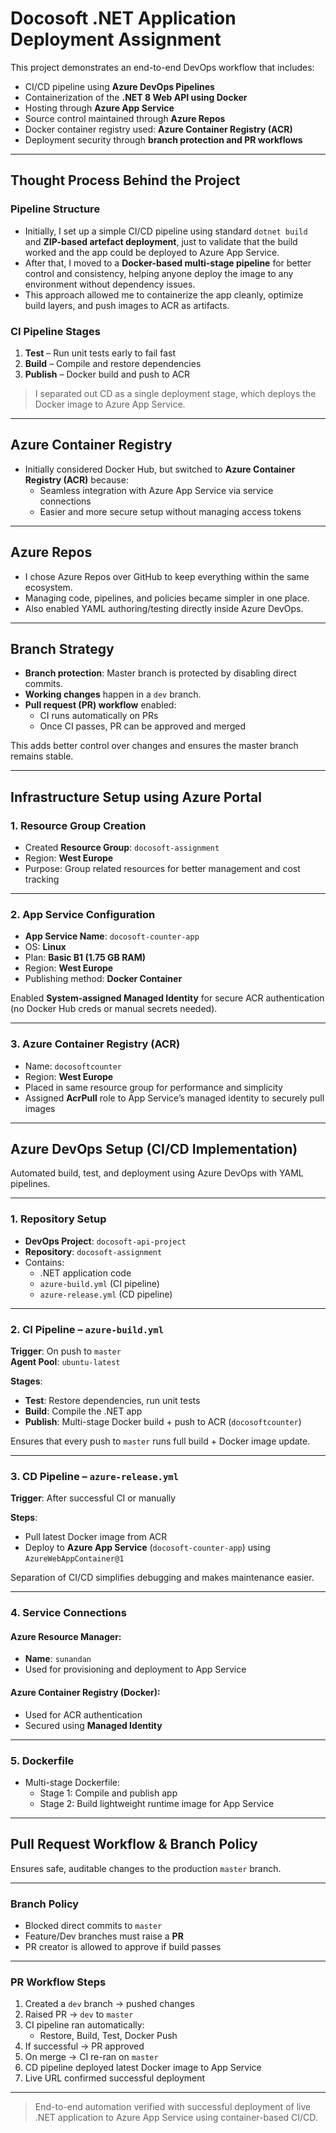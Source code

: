 # Docosoft .NET Application Deployment Assignment

This project demonstrates an end-to-end DevOps workflow that includes:

- CI/CD pipeline using **Azure DevOps Pipelines**  
- Containerization of the **.NET 8 Web API using Docker**  
- Hosting through **Azure App Service**  
- Source control maintained through **Azure Repos**  
- Docker container registry used: **Azure Container Registry (ACR)**  
- Deployment security through **branch protection and PR workflows**

---

## Thought Process Behind the Project

### Pipeline Structure

- Initially, I set up a simple CI/CD pipeline using standard `dotnet build` and **ZIP-based artefact deployment**, just to validate that the build worked and the app could be deployed to Azure App Service.
- After that, I moved to a **Docker-based multi-stage pipeline** for better control and consistency, helping anyone deploy the image to any environment without dependency issues.
- This approach allowed me to containerize the app cleanly, optimize build layers, and push images to ACR as artifacts.

### CI Pipeline Stages

1. **Test** – Run unit tests early to fail fast  
2. **Build** – Compile and restore dependencies  
3. **Publish** – Docker build and push to ACR

> I separated out CD as a single deployment stage, which deploys the Docker image to Azure App Service.

---

## Azure Container Registry

- Initially considered Docker Hub, but switched to **Azure Container Registry (ACR)** because:
  - Seamless integration with Azure App Service via service connections
  - Easier and more secure setup without managing access tokens

---

## Azure Repos

- I chose Azure Repos over GitHub to keep everything within the same ecosystem.
- Managing code, pipelines, and policies became simpler in one place.
- Also enabled YAML authoring/testing directly inside Azure DevOps.

---

## Branch Strategy

- **Branch protection**: Master branch is protected by disabling direct commits.
- **Working changes** happen in a `dev` branch.
- **Pull request (PR) workflow** enabled:
  - CI runs automatically on PRs
  - Once CI passes, PR can be approved and merged

This adds better control over changes and ensures the master branch remains stable.

---

## Infrastructure Setup using Azure Portal

### 1. Resource Group Creation

- Created **Resource Group**: `docosoft-assignment`
- Region: **West Europe**
- Purpose: Group related resources for better management and cost tracking

---

### 2. App Service Configuration

- **App Service Name**: `docosoft-counter-app`
- OS: **Linux**
- Plan: **Basic B1 (1.75 GB RAM)**
- Region: **West Europe**
- Publishing method: **Docker Container**

Enabled **System-assigned Managed Identity** for secure ACR authentication (no Docker Hub creds or manual secrets needed).

---

### 3. Azure Container Registry (ACR)

- Name: `docosoftcounter`
- Region: **West Europe**
- Placed in same resource group for performance and simplicity
- Assigned **AcrPull** role to App Service’s managed identity to securely pull images

---

## Azure DevOps Setup (CI/CD Implementation)

Automated build, test, and deployment using Azure DevOps with YAML pipelines.

---

### 1. Repository Setup

- **DevOps Project**: `docosoft-api-project`  
- **Repository**: `docosoft-assignment`  
- Contains:
  - .NET application code  
  - `azure-build.yml` (CI pipeline)  
  - `azure-release.yml` (CD pipeline)  

---

### 2. CI Pipeline – `azure-build.yml`

**Trigger**: On push to `master`  
**Agent Pool**: `ubuntu-latest`  

**Stages**:

- **Test**: Restore dependencies, run unit tests  
- **Build**: Compile the .NET app  
- **Publish**: Multi-stage Docker build + push to ACR (`docosoftcounter`)

Ensures that every push to `master` runs full build + Docker image update.

---

### 3. CD Pipeline – `azure-release.yml`

**Trigger**: After successful CI or manually

**Steps**:

- Pull latest Docker image from ACR  
- Deploy to **Azure App Service** (`docosoft-counter-app`) using `AzureWebAppContainer@1`

Separation of CI/CD simplifies debugging and makes maintenance easier.

---

### 4. Service Connections

#### Azure Resource Manager:

- **Name**: `sunandan`  
- Used for provisioning and deployment to App Service

#### Azure Container Registry (Docker):

- Used for ACR authentication  
- Secured using **Managed Identity**

---

### 5. Dockerfile

- Multi-stage Dockerfile:
  - Stage 1: Compile and publish app
  - Stage 2: Build lightweight runtime image for App Service

---

## Pull Request Workflow & Branch Policy

Ensures safe, auditable changes to the production `master` branch.

---

### Branch Policy

- Blocked direct commits to `master`
- Feature/Dev branches must raise a **PR**
- PR creator is allowed to approve if build passes

---

### PR Workflow Steps

1. Created a `dev` branch → pushed changes  
2. Raised PR → `dev` to `master`  
3. CI pipeline ran automatically:  
   - Restore, Build, Test, Docker Push  
4. If successful → PR approved  
5. On merge → CI re-ran on `master`  
6. CD pipeline deployed latest Docker image to App Service  
7. Live URL confirmed successful deployment

---

> End-to-end automation verified with successful deployment of live .NET application to Azure App Service using container-based CI/CD.
